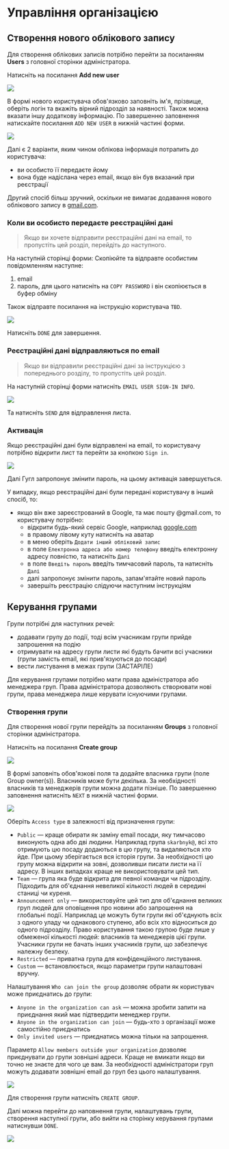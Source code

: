 # Управління організацією

## Створення нового облікового запису

Для створення облікових записів потрібно перейти за посиланням __Users__ з головної сторінки адміністратора.

Натисніть на посилання __Add new user__

![](img/usr1.png)

В формі нового користувача обов'язково заповніть ім'я, прізвище, оберіть логін та вкажіть вірний підрозділ за наявності.
Також можна вказати іншу додаткову інформацію.
По завершенню заповнення натискайте посилання `ADD NEW USER` в нижній частині форми.

![](img/usr2.png)

Далі є 2 варіанти, яким чином облікова інформація потрапить до користувача:
- ви особисто її передаєте йому
- вона буде надіслана через email, якщо він був вказаний при реєстрації

Другий спосіб більш зручний, оскільки не вимагає додавання нового облікового запису в [gmail.com](https://gmail.com).

### Коли ви особисто передаєте реєстраційні дані

> Якщо ви хочете відправити реєстраційні дані на email, то пропустіть цей розділ, перейдіть до наступного.

На наступній сторінці форми:
Скопіюйте та відправте особистим повідомленням наступне:
1. email
1. пароль, для цього натисніть на `COPY PASSWORD` і він скопіюється в буфер обміну

Також відправте посилання на інструкцію користувача `TBD`.

![](img/usr3.png)

Натисніть `DONE` для завершення.

### Реєстраційні дані відправляються по email

> Якщо ви відправили реєстраційні дані за інструкцією з попереднього розділу, то пропустіть цей розділ.

На наступній сторінці форми натисніть `EMAIL USER SIGN-IN INFO`.

![](img/usr4.png)

Та натисніть `SEND` для відправлення листа.

### Активація

Якщо реєстраційні дані були відправлені на email, то користувачу потрібно відкрити лист та перейти за кнопкою `Sign in`.

![](img/usr5.png)

Далі Гугл запропонує змінити пароль, на цьому активація завершується.

У випадку, якщо реєстраційні дані були передані користувачу в інший спосіб, то:
- якщо він вже зареєстрований в Google, та має пошту @gmail.com, то користувачу потрібно:
  - відкрити будь-який сервіс Google, наприклад [google.com](https://www.google.com)
  - в правому лівому куту натисніть на аватар
  - в меню оберіть `Додати інший обліковий запис`
  - в поле `Електронна адреса або номер телефону` введіть електронну адресу повністю, та натисніть `Далі`
  - в поле `Введіть пароль` введіть тимчасовий пароль, та натисніть `Далі`
  - далі запропонує змінити пароль, запам'ятайте новий пароль
  - завершіть реєстрацію слідуючи наступним інструкціям

## Керування групами

Групи потрібні для наступних речей:
- додавати групу до події, тоді всім учасникам групи прийде запрошення на подію
- отримувати на адресу групи листи які будуть бачити всі учасники (групи замість email, які прив'язуються до посади)
- вести листування в межах групи (ЗАСТАРІЛЕ) 

Для керування групами потрібно мати права адміністратора або менеджера груп.
Права адміністратора дозволяють створювати нові групи, права менеджера лише керувати існуючими групами.

### Створення групи

Для створення нової групи перейдіть за посиланням __Groups__ з головної сторінки адміністратора.

Натисніть на посилання __Create group__

![](img/gr1.png)

В формі заповніть обов'язкові поля та додайте власника групи (поле Group owner(s)).
Власників може бути декілька.
За необхідності власників та менеджерів групи можна додати пізніше.
По завершенню заповнення натисніть `NEXT` в нижній частині форми.

![](img/gr2.png)

Оберіть `Access type` в залежності від призначення групи:
- `Public` — краще обирати як заміну email посади, яку тимчасово виконують одна або дві людини.
  Наприклад група `skarbnyk@`, всі хто отримують цю посаду додаються в цю групу, та видаляються хто йде.
  При цьому зберігається вся історія групи.
  За необхідності цю групу можна відкрити на зовні, дозволивши писати листи на її адресу.
  В інших випадках краще не використовувати цей тип.
- `Team` — група яка буде відкрита для певної команди чи підрозділу.
  Підходить для об'єднання невеликої кількості людей в середині станиці чи куреня.
- `Announcement only` — використовуйте цей тип для об'єднання великих груп людей для оповіщення про новини або запрошення на глобальні події.
  Наприклад це можуть бути групи які об'єднують всіх з одного уладу чи однакового ступеню, або всіх хто відноситься до одного підрозділу.
  Право користування такою групою буде лише у обмеженої кількості людей: власників та менеджерів цієї групи.
  Учасники групи не бачать інших учасників групи, що забезпечує належну безпеку.
- `Restricted` — приватна група для конфіденційного листування.
- `Custom` — встановлюється, якщо параметри групи налаштовані вручну.

Налаштування `Who can join the group` дозволяє обрати як користувач може приєднатись до групи:
- `Anyone in the organization can ask` — можна зробити запити на приєднання який має підтвердити менеджер групи.
- `Anyone in the organization can join` — будь-хто з організації може самостійно приєднатись
- `Only invited users` — приєднатись можна тільки на запрошення.

Параметр `Allow members outside your organization` дозволяє приєднувати до групи зовнішні адреси.
Краще не вмикати якщо ви точно не знаєте для чого це вам.
За необхідності адміністратори груп можуть додавати зовнішні email до груп без цього налаштування.

![](img/gr3.png)

Для створення групи натисніть `CREATE GROUP`.

Далі можна перейти до наповнення групи, налаштувань групи, створення наступної групи, або вийти на сторінку керування групами натиснувши `DONE`.

![](img/gr4.png)
